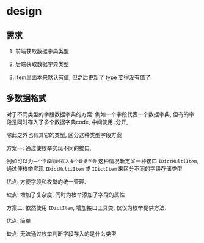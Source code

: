 # design

## 需求

1. 前端获取数据字典类型
2. 后端获取数据字典类型

3. item里面本来默认有值, 但之后更新了 type 变得没有值了.


## 多数据格式

对于不同类型的字段数据字典的方案: 例如一个字段代表一个数据字典, 但有的字段是同时存入了多个数据字典code, 中间使用`,`分开, 

除此之外也有其它的类型, 区分这种类型字段方案

方案一: 通过使枚举实现不同的接口, 

例如可以为`一个字段同时存入多个数据字典` 这种情况新定义一种接口 `IDictMultiItem`, 通过使枚举实现 `IDictMultiItem` 或 `IDictItem` 来区分不同的字段存储类型

优点: 方便字段和枚举的统一管理.

缺点: 增加了复杂度, 同时为枚举添加了字段的属性

方案二: 依然使用 `IDictItem`, 增加接口工具类, 仅仅为枚举提供方法.

优点: 简单

缺点: 无法通过枚举判断字段存入的是什么类型

